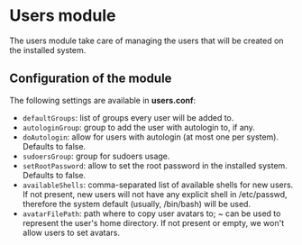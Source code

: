 # Users module

The users module take care of managing the users that will be created on the installed system.

## Configuration of the module

The following settings are available in **users.conf**:

  - ```defaultGroups```: list of groups every user will be added to.
  - ```autologinGroup```: group to add the user with autologin to, if any.
  - ```doAutologin```: allow for users with autologin (at most one per system). Defaults to false.
  - ```sudoersGroup```: group for sudoers usage.
  - ```setRootPassword```: allow to set the root password in the installed system. Defaults to false.
  - ```availableShells```: comma-separated list of available shells for new users. If not present, new users will not have any explicit shell in /etc/passwd, therefore the system default (usually, /bin/bash) will be used.
  - ```avatarFilePath```: path where to copy user avatars to; ~ can be used to represent the user's home directory. If not present or empty, we won't allow users to set avatars.

